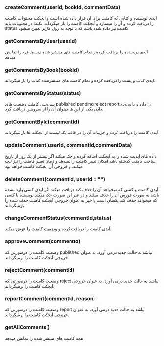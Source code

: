 ### createComment(userId, bookId, commentData)
ایدی نویسنده و کتابی که کامنت برای آن قرار داده شده است و ابجکت محتویات کامنت را دریافت کرده و آن را میسازد و آبجکت کامنت را باز میگرداند.
نکته: در محتویات باید status  کامنت نیز داده شده باشد که با توجه به رول کاربر تعیین میشود
### getCommentsByUser(userId)
آیدی نویسنده را دریافت کرده و تمام کامنت های منتشر شده توسط فرد را نمایش میدهد

### getCommentsByBook(bookId) 
ایذی کتاب و پست را دریافت کرده و تمام کامنت های  منتشرشده کتاب را باز میگرداند.

### getCommentsByStatus(status) 
سرویس کامنت وضعیت های published pending reject reportرا دارد 
 و با ورودی دادن یکی از این ها میتوان آن را از سرویس دریافت کرد.

### getCommentById(commentId)
آیدی کامنت را دریافت کرده و جزییات آن را در قالب یک لیست از ابجکت ها باز میگرداند

### updateComment(userId, commentId,commentData)
داده های اپدیت شده را به آبجکت اضافه کرده و چک میکند اگر بیشتر از یک روز از تاریخ ساخت کامنت گذشته باشد امکان تغییر کامنت را نمیدهد و زمان تغییر کامنت را نیز ثبت میکند.
و خروجی آن ابجکت کامنت خواهد بود

### deleteComment(commentId, userId = "")
آیدی کامنت و کسی که میخواهد آن را حذف کند دریافت میکند اگر ایدی کسی وارد نشده باشد به صورت فورس آن را حذف میکند و در غیر این صورت جک میکند نویسنده با کسی که میخواهد حذف کند یکسان است یا خیر
به عنوان خروجی آبجکت کامنت حذف شده را بازمیگرداند.

### changeCommentStatus(commentId,status)
آیدی کامنت را دریافت کرده و وضعیت کامنت را عوض میکند.

### approveComment(commentId)
وضعیت کامنت را درصورتی که published  نباشد به حالت جدید درمی آورد.
به عنوان خروجی آبجکت کامنت را برمیگرداند.

### rejectComment(commentId)
وضعیت کامنت را درصورتی که reject  نباشد به حالت جدید درمی آورد.
به عنوان خروجی آبجکت کامنت را برمیگرداند.

### reportComment(commentId, reason)
وضعیت کامنت را درصورتی که report  نباشد به حالت جدید درمی آورد.
به عنوان خروجی آبجکت کامنت را برمیگرداند.

### getAllComments()
همه کامنت های منتشر شده را نمایش میدهد